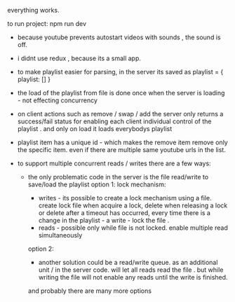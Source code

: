 everything works.




to run project: 
npm run dev

- because youtube prevents autostart videos with sounds , the sound is off.

- i didnt use redux , because its a small app. 

- to make playlist easier for parsing, in the server its saved as playlist = { playlist: [] }

- the load of the playlist from file is done once when the server is loading - not effecting concurrency 

- on client actions such as remove / swap / add the server only returns a success/fail status for enabling each client individual control of 
  the playlist . and only on load it loads everybodys playlist 

- playlist item has a unique id - which makes the remove item remove only the specific item. even if there are multiple same youtube urls in 
  the list. 

- to support multiple concurrent reads / writes there are a few ways: 
  - the only problematic code in the server is the file read/write to save/load the playlist 
    option 1: lock mechanism: 
      - writes - its possible to create a lock mechanism using a file. create lock file when acquire a lock, delete when releasing a lock or delete after
        a timeout has occurred, 
        every time there is a change in the playlist - a write - lock the file . 
      - reads - possible only while file is not locked. enable multiple read simultaneously

    option 2: 
      - another solution could be a read/write queue. as an additional unit  / in the server code. 
        will let all reads read the file . 
        but while writing the file will not enable any reads until the write is finished. 

    and probably there are many more options 
